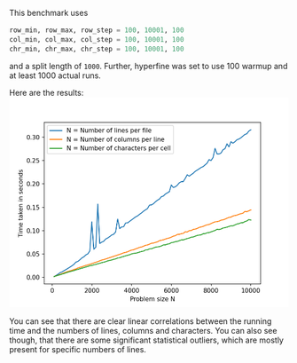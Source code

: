 This benchmark uses

```python
row_min, row_max, row_step = 100, 10001, 100
col_min, col_max, col_step = 100, 10001, 100
chr_min, chr_max, chr_step = 100, 10001, 100
```

and a split length of `1000`. Further, hyperfine was set to use 100 warmup and at least 1000 actual runs.

Here are the results:
![Benchmark results](v0.0.2-1.png)

You can see that there are clear linear correlations between the running time and the numbers of lines, columns and characters. You can also see though, that there are some significant statistical outliers, which are mostly present for specific numbers of lines.